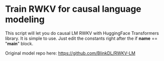 # Train RWKV for causal language modeling
This script will let you do causal LM RWKV with HuggingFace Transformers library.
It is simple to use. Just edit the constants right after the if __name__ == "__main__" block.

Original model repo here: https://github.com/BlinkDL/RWKV-LM
